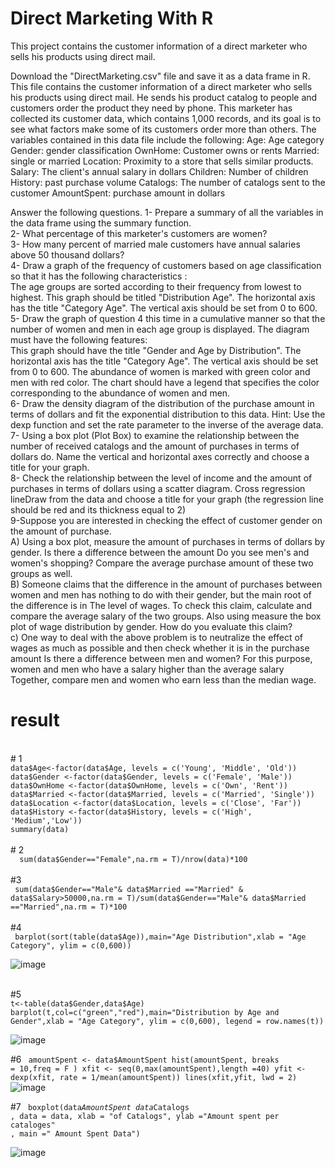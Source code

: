 # Direct Marketing With R

This project contains the customer information of a direct marketer who sells his products using direct mail.

Download the "DirectMarketing.csv" file and save it as a data frame in R. This file contains the customer information of a direct marketer who sells his products using direct mail. He sends his product catalog to people and customers order the product they need by phone. This marketer has collected its customer data, which contains 1,000 records, and its goal is to see what factors make some of its customers order more than others.
The variables contained in this data file include the following:
Age: Age category
Gender: gender classification
OwnHome: Customer owns or rents
Married: single or married
Location: Proximity to a store that sells similar products.
Salary: The client's annual salary in dollars
Children: Number of children
History: past purchase volume
Catalogs: The number of catalogs sent to the customer
AmountSpent: purchase amount in dollars

Answer the following questions. 
1- Prepare a summary of all the variables in the data frame using the summary function.
<br>
2- What percentage of this marketer's customers are women?
<br>
3- How many percent of married male customers have annual salaries above 50 thousand dollars?
<br>
4- Draw a graph of the frequency of customers based on age classification so that it has the following characteristics :
<br>
The age groups are sorted according to their frequency from lowest to highest.
This graph should be titled "Distribution Age".
The horizontal axis has the title "Category Age".
The vertical axis should be set from 0 to 600.
<br>
5- Draw the graph of question 4 this time in a cumulative manner so that the number of women and men in each age group is displayed. The diagram must have the following features:
<br>
This graph should have the title "Gender and Age by Distribution".
The horizontal axis has the title "Category Age".
The vertical axis should be set from 0 to 600.
The abundance of women is marked with green color and men with red color.
The chart should have a legend that specifies the color corresponding to the abundance of women and men.
<br>
6- Draw the density diagram of the distribution of the purchase amount in terms of dollars and fit the exponential distribution to this data.
Hint: Use the dexp function and set the rate parameter to the inverse of the average data.
<br>
7- Using a box plot (Plot Box) to examine the relationship between the number of received catalogs and the amount of purchases in terms of dollars do. Name the vertical and horizontal axes correctly and choose a title for your graph.
<br>
8- Check the relationship between the level of income and the amount of purchases in terms of dollars using a scatter diagram. Cross regression lineDraw from the data and choose a title for your graph (the regression line should be red and its thickness equal to 2)
<br>
9-Suppose you are interested in checking the effect of customer gender on the amount of purchase.
<br>
A) Using a box plot, measure the amount of purchases in terms of dollars by gender. Is there a difference between the amount
Do you see men's and women's shopping? Compare the average purchase amount of these two groups as well.
<br>
B) Someone claims that the difference in the amount of purchases between women and men has nothing to do with their gender, but the main root of the difference is in The level of wages. To check this claim, calculate and compare the average salary of the two groups. Also using measure the box plot of wage distribution by gender. How do you evaluate this claim?
<br>
c) One way to deal with the above problem is to neutralize the effect of wages as much as possible and then check whether it is in the purchase amount Is there a difference between men and women? For this purpose, women and men who have a salary higher than the average salary
Together, compare men and women who earn less than the median wage.

# result
<br>
# 1
<code>
data$Age<-factor(data$Age, levels = c('Young', 'Middle', 'Old'))
data$Gender <-factor(data$Gender, levels = c('Female', 'Male'))
data$OwnHome <-factor(data$OwnHome, levels = c('Own', 'Rent')) 
data$Married <-factor(data$Married, levels = c('Married', 'Single'))
data$Location <-factor(data$Location, levels = c('Close', 'Far'))
data$History <-factor(data$History, levels = c('High', 'Medium','Low'))
summary(data)
</code>
<br>
# 2
<code>
  sum(data$Gender=="Female",na.rm = T)/nrow(data)*100
</code>
<br>
#3
<code>
 sum(data$Gender=="Male"& data$Married =="Married" & data$Salary>50000,na.rm = T)/sum(data$Gender=="Male"& data$Married =="Married",na.rm = T)*100
</code>
<br>
#4
<code>
 barplot(sort(table(data$Age)),main="Age Distribution",xlab = "Age Category", ylim = c(0,600))
</code>

![image](https://github.com/atefehMohib/DirectMarketingWithR/assets/16960768/807d4006-2277-4d03-905b-30ec6db6eda5)

<br>
#5
<code>
t<-table(data$Gender,data$Age)
barplot(t,col=c("green","red"),main="Distribution by Age and Gender",xlab = "Age Category", ylim = c(0,600), legend = row.names(t))
</code>
  
![image](https://github.com/atefehMohib/DirectMarketingWithR/assets/16960768/ff0a8b30-c9df-4a71-94bd-b02773b99252)

#6
<code>
  amountSpent <- data$AmountSpent
  hist(amountSpent, breaks = 10,freq = F )
  xfit <- seq(0,max(amountSpent),length =40)
  yfit <- dexp(xfit, rate = 1/mean(amountSpent))
  lines(xfit,yfit, lwd = 2)
</code>
![image](https://github.com/atefehMohib/DirectMarketingWithR/assets/16960768/b907bba6-5fd6-4c8f-bbf5-15ecef42a5b9)

#7
<code>
boxplot(data$AmountSpent~data$Catalogs , data = data, xlab = "of Catalogs", ylab ="Amount spent per cataloges" , main =" Amount Spent Data")
</code>

![image](https://github.com/atefehMohib/DirectMarketingWithR/assets/16960768/ded80a03-fdb6-41ff-a5f3-5dd70f21fb04)

